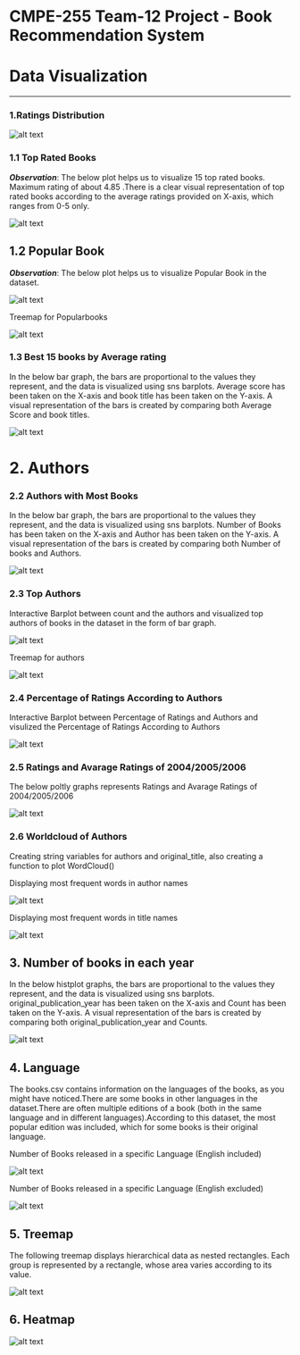 # CMPE-255 Team-12 Project - Book Recommendation System 

# Data Visualization
---------------------

### 1.Ratings Distribution    
    
    
![alt text](./Images/rating_distribution.png)


### 1.1 Top Rated Books
*****Observation*****: The below plot helps us to visualize 15 top rated books. Maximum rating of about 4.85
.There is a clear visual representation of top rated books according to the average ratings provided on X-axis, which ranges from 0-5 only.
    
    
![alt text](./Images/top_rated_books.png)


## 1.2 Popular Book
*****Observation*****: The below plot helps us to visualize Popular Book in the dataset.

![alt text](./Images/Popular_book.png)

Treemap for Popularbooks

![alt text](./Images/Treemap_popular_book.png)



### 1.3 Best 15 books by Average rating

In the below bar graph, the bars are proportional to the values they represent, and the data is visualized using sns barplots. Average score has been taken on the X-axis and book title has been taken on the Y-axis. A visual representation of the bars is created by comparing both Average Score and book titles.


![alt text](./Images/Best%2015%20books%20by%20Average%20rating.png)


# 2. Authors


### 2.2 Authors with Most Books 

In the below bar graph, the bars are proportional to the values they represent, and the data is visualized using sns barplots. Number of Books has been taken on the X-axis and Author has been taken on the Y-axis. A visual representation of the bars is created by comparing both Number of books and Authors.


![alt text](./Images/Authors%20with%20Most%20Books%20.png)


### 2.3 Top Authors

Interactive Barplot between count and the authors and visualized top authors of books in the dataset in the form of bar graph.

![alt text](./Images/Top%20Authors.png)

Treemap for authors

![alt text](./Images/Treemap_popular_book.png)


### 2.4  Percentage of Ratings According to Authors

Interactive Barplot between Percentage of Ratings and Authors and visulized the Percentage of Ratings According to Authors


![alt text](./Images/Percentage_of_Ratings_According_to_Authors.png)



### 2.5 Ratings and Avarage Ratings of 2004/2005/2006

The below poltly graphs represents Ratings and Avarage Ratings of 2004/2005/2006

![alt text](./Images/Ratings_and_Avarage_Ratings_of_2004%3A2005%3A2006.png)


### 2.6 Worldcloud of Authors

Creating string variables for authors and original_title, also creating a function to plot WordCloud()

Displaying most frequent words in author names


![alt text](./Images/Worldcloud%20of%20Authors.png)

Displaying most frequent words in title names


![alt text](./Images/Worldcloud2_of_Authors2.png)




## 3. Number of books in each year

In the below histplot graphs, the bars are proportional to the values they represent, and the data is visualized using sns barplots. original_publication_year has been taken on the X-axis and Count has been taken on the Y-axis. A visual representation of the bars is created by comparing both original_publication_year and Counts.

![alt text](./Images/Number_of_books_in_each_year.png)


## 4. Language

The books.csv contains information on the languages of the books, as you might have noticed.There are some books in other languages in the dataset.There are often multiple editions of a book (both in the same language and in different languages).According to this dataset, the most popular edition was included, which for some books is their original language.

Number of Books released in a specific Language (English included)

![alt text](./Images/No_of_Books_%20(English%20included).png)

Number of Books released in a specific Language (English excluded)

![alt text](./Images/Number%20of%20Books%20released%20in%20a%20specific%20Language%20(English%20excluded).png)


## 5. Treemap
    
 The following treemap displays hierarchical data as nested rectangles. Each group is represented by a rectangle, whose area varies according to its    value.
 
![alt text](./Images/treemap.png)


## 6. Heatmap
    

![alt text](./Images/heatmap.png)
